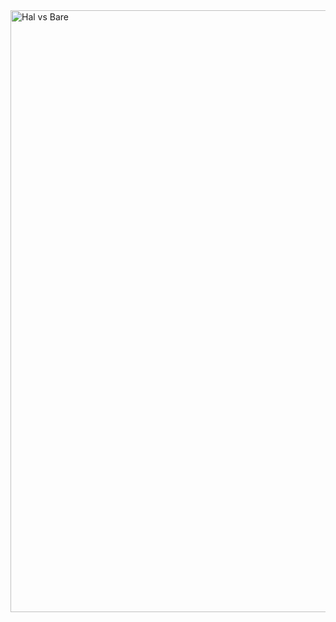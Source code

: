 <img width="1440" height="963" alt="Hal vs Bare" src="https://github.com/user-attachments/assets/a9e474d3-caae-4d6a-869a-d298a2d8377a" />
